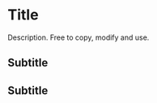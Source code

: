# Title

Description. Free to copy, modify and use.

## Subtitle

<!-- ![Quiz-1](https://github.com/davidtheweb-dev/quiz-game/assets/71373942/c79a2aaf-7a36-4c29-b28e-8e319483a80d) -->

## Subtitle

<!-- ![Quiz-2](https://github.com/davidtheweb-dev/quiz-game/assets/71373942/ad86060d-3487-412b-aa39-5bb6f2ff739d) -->
